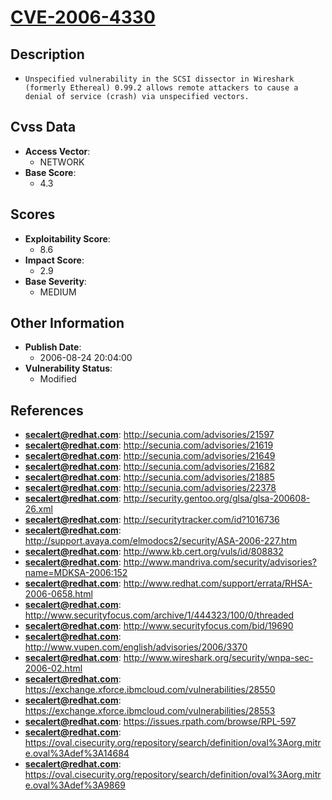 
# [CVE-2006-4330](http://secunia.com/advisories/21597)

## Description

- `Unspecified vulnerability in the SCSI dissector in Wireshark (formerly Ethereal) 0.99.2 allows remote attackers to cause a denial of service (crash) via unspecified vectors.`

## Cvss Data

- **Access Vector**:
  - NETWORK
- **Base Score**:
  - 4.3

## Scores

- **Exploitability Score**:
  - 8.6
- **Impact Score**:
  - 2.9
- **Base Severity**:
  - MEDIUM

## Other Information

- **Publish Date**:
  - 2006-08-24 20:04:00
- **Vulnerability Status**:
  - Modified

## References

- **secalert@redhat.com**: http://secunia.com/advisories/21597
- **secalert@redhat.com**: http://secunia.com/advisories/21619
- **secalert@redhat.com**: http://secunia.com/advisories/21649
- **secalert@redhat.com**: http://secunia.com/advisories/21682
- **secalert@redhat.com**: http://secunia.com/advisories/21885
- **secalert@redhat.com**: http://secunia.com/advisories/22378
- **secalert@redhat.com**: http://security.gentoo.org/glsa/glsa-200608-26.xml
- **secalert@redhat.com**: http://securitytracker.com/id?1016736
- **secalert@redhat.com**: http://support.avaya.com/elmodocs2/security/ASA-2006-227.htm
- **secalert@redhat.com**: http://www.kb.cert.org/vuls/id/808832
- **secalert@redhat.com**: http://www.mandriva.com/security/advisories?name=MDKSA-2006:152
- **secalert@redhat.com**: http://www.redhat.com/support/errata/RHSA-2006-0658.html
- **secalert@redhat.com**: http://www.securityfocus.com/archive/1/444323/100/0/threaded
- **secalert@redhat.com**: http://www.securityfocus.com/bid/19690
- **secalert@redhat.com**: http://www.vupen.com/english/advisories/2006/3370
- **secalert@redhat.com**: http://www.wireshark.org/security/wnpa-sec-2006-02.html
- **secalert@redhat.com**: https://exchange.xforce.ibmcloud.com/vulnerabilities/28550
- **secalert@redhat.com**: https://exchange.xforce.ibmcloud.com/vulnerabilities/28553
- **secalert@redhat.com**: https://issues.rpath.com/browse/RPL-597
- **secalert@redhat.com**: https://oval.cisecurity.org/repository/search/definition/oval%3Aorg.mitre.oval%3Adef%3A14684
- **secalert@redhat.com**: https://oval.cisecurity.org/repository/search/definition/oval%3Aorg.mitre.oval%3Adef%3A9869
